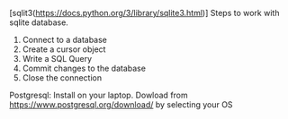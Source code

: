 [sqlit3(https://docs.python.org/3/library/sqlite3.html)]
Steps to work with sqlite database.

1. Connect to a database
2. Create a cursor object
3. Write a SQL Query
4. Commit changes to the database
5. Close the connection


Postgresql: Install on your laptop. Dowload from https://www.postgresql.org/download/ by selecting your OS
